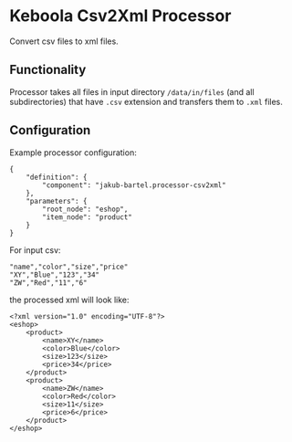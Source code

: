 # Keboola Csv2Xml Processor

Convert csv files to xml files.

## Functionality

Processor takes all files in input directory `/data/in/files` (and all subdirectories) that have `.csv`
extension and transfers them to `.xml` files.

## Configuration

Example processor configuration:
```
{
    "definition": {
        "component": "jakub-bartel.processor-csv2xml"
    },
    "parameters": {
        "root_node": "eshop",
        "item_node": "product"
    }
}
```

For input csv:
```
"name","color","size","price"
"XY","Blue","123","34"
"ZW","Red","11","6"
```

the processed xml will look like:
```
<?xml version="1.0" encoding="UTF-8"?>
<eshop>
    <product>
        <name>XY</name>
        <color>Blue</color>
        <size>123</size>
        <price>34</price>
    </product>
    <product>
        <name>ZW</name>
        <color>Red</color>
        <size>11</size>
        <price>6</price>
    </product>
</eshop>
```
